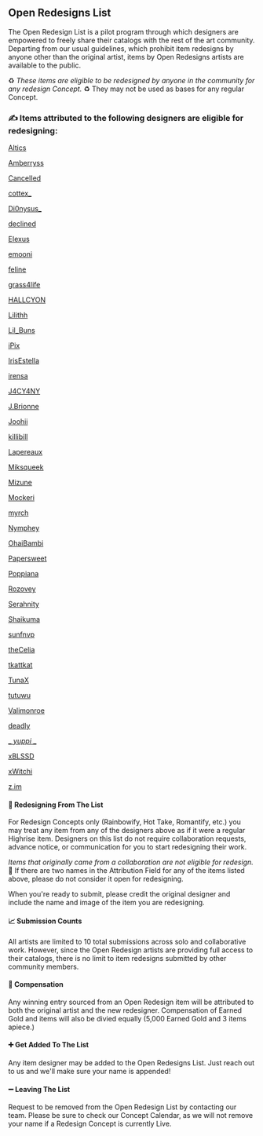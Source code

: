 ## Open Redesigns List

The Open Redesign List is a pilot program through which designers are empowered to freely share their catalogs with the rest of the art community. Departing from our usual guidelines, which prohibit item redesigns by anyone other than the original artist, items by Open Redesigns artists are available to the public. 

♻️ *These items are eligible to be redesigned by anyone in the community for any redesign Concept.* ♻️ 
They may not be used as bases for any regular Concept.  

### ✍️ Items attributed to the following designers are eligible for redesigning: 

[Altics](https://highrise.game/catalog/designer-profile/Altics)

[Amberryss](https://highrise.game/catalog/designer-profile/Amberryss)

[CancelIed](https://highrise.game/catalog/designer-profile/CancelIed)

[cottex_](https://highrise.game/catalog/designer-profile/cottex_)

[Di0nysus_](https://highrise.game/catalog/designer-profile/Di0nysus_)

[declined](https://highrise.game/catalog/designer-profile/declined)

[EIexus](https://highrise.game/catalog/designer-profile/EIexus)

[emooni](https://highrise.game/catalog/designer-profile/emooni)

[feIine](https://highrise.game/catalog/designer-profile/feIine)

[grass4life](https://highrise.game/catalog/designer-profile/grass4life)

[HALLCYON](https://highrise.game/catalog/designer-profile/HALLCYON)

[LiIithh](https://highrise.game/catalog/designer-profile/LiIithh)

[Lil_Buns](https://highrise.game/catalog/designer-profile/Lil_Buns)

[iPix](https://highrise.game/catalog/designer-profile/iPix)

[IrisEstella](https://highrise.game/catalog/designer-profile/IrisEstella)

[irensa](https://highrise.game/catalog/designer-profile/irensa)

[J4CY4NY](https://highrise.game/catalog/designer-profile/J4CY4NY)

[J.Brionne](https://highrise.game/catalog/designer-profile/J.Brionne)

[Joohii](https://highrise.game/catalog/designer-profile/Joohii)

[killibill](https://highrise.game/catalog/designer-profile/killibill)

[Lapereaux](https://highrise.game/catalog/designer-profile/Lapereaux)

[Miksqueek](https://highrise.game/catalog/designer-profile/Miksqueek)

[Mizune](https://highrise.game/catalog/designer-profile/Mizune)

[Mockeri](https://highrise.game/catalog/designer-profile/Mockeri)

[myrch](https://highrise.game/catalog/designer-profile/myrch)

[Nymphey](https://highrise.game/catalog/designer-profile/Nymphey)

[OhaiBambi](https://highrise.game/catalog/designer-profile/OhaiBambi)

[Papersweet](https://highrise.game/catalog/designer-profile/Papersweet)

[Poppiana](https://highrise.game/catalog/designer-profile/Poppiana)

[Rozovey](https://highrise.game/catalog/designer-profile/Rozovey)

[Serahnity](https://highrise.game/catalog/designer-profile/Serahnity)

[Shaikuma](https://highrise.game/catalog/designer-profile/Shaikuma)

[sunfnvp](https://highrise.game/catalog/designer-profile/sunfnvp)

[theCelia](https://highrise.game/catalog/designer-profile/theCelia)

[tkattkat](https://highrise.game/catalog/designer-profile/tkattkat)

[TunaX](https://highrise.game/catalog/designer-profile/TunaX)

[tutuwu](https://highrise.game/catalog/designer-profile/tutuwu)

[Valimonroe](https://highrise.game/catalog/designer-profile/Valimonroe)

[deadly](https://highrise.game/catalog/designer-profile/deadly)

[_ _yuppi_ _](https://highrise.game/catalog/designer-profile/_yuppi_)

[xBLSSD](https://highrise.game/catalog/designer-profile/xBLSSD)

[xWitchi](https://highrise.game/catalog/designer-profile/xWitchi)

[z.im](https://highrise.game/catalog/designer-profile/z.im)



#### 📝 Redesigning From The List

For Redesign Concepts only (Rainbowify, Hot Take, Romantify, etc.) you may treat any item from any of the designers above as if it were a regular Highrise item. Designers on this list do not require collaboration requests, advance notice, or communication for you to start redesigning their work. 

_*Items that originally came from a collaboration are not eligible for redesign.*_ 🤝 If there are two names in the Attribution Field for any of the items listed above, please do not consider it open for redesigning. 

When you're ready to submit, please credit the original designer and include the name and image of the item you are redesigning. 


#### 📈 Submission Counts

All artists are limited to 10 total submissions across solo and collaborative work. 
However, since the Open Redesign artists are providing full access to their catalogs, there is no limit to item redesigns submitted by other community members.

#### 💸 Compensation

Any winning entry sourced from an Open Redesign item will be attributed to both the original artist and the new redesigner. Compensation of Earned Gold and items will also be divied equally (5,000 Earned Gold and 3 items apiece.)

#### ➕ Get Added To The List

Any item designer may be added to the Open Redesigns List. Just reach out to us and we'll make sure your name is appended!

#### ➖ Leaving The List

Request to be removed from the Open Redesign List by contacting our team. Please be sure to check our Concept Calendar, as we will not remove your name if a Redesign Concept is currently Live. 



